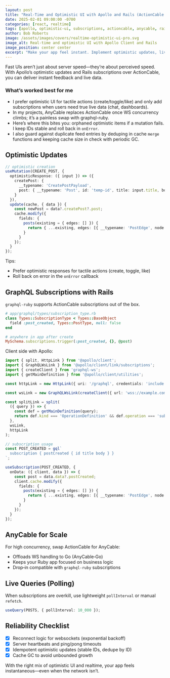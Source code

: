 ```yaml
---
layout: post
title: "Real‑Time and Optimistic UI with Apollo and Rails (ActionCable & Subscriptions)"
date: 2025-02-01 09:00:00 -0700
categories: [react, realtime]
tags: [apollo, optimistic-ui, subscriptions, actioncable, anycable, rails]
author: Bob Roberts
image: /assets/images/covers/realtime-optimistic-ui-pro.svg
image_alt: Real-time and optimistic UI with Apollo Client and Rails
image_position: center center
excerpt: "Make your app feel instant. Implement optimistic updates, live queries, and GraphQL subscriptions with Apollo Client and Rails (ActionCable or AnyCable)."
---
```




Fast UIs aren’t just about server speed—they’re about perceived speed. With Apollo’s optimistic updates and Rails subscriptions over ActionCable, you can deliver instant feedback and live data.

### What’s worked best for me

- I prefer optimistic UI for tactile actions (create/toggle/like) and only add subscriptions when users need true live data (chat, dashboards).
- In my projects, AnyCable replaces ActionCable once WS concurrency climbs; it’s a painless swap with graphql-ruby.
- Here’s where this bites you: orphaned optimistic items if a mutation fails. I keep IDs stable and roll back in `onError`.
- I also guard against duplicate feed entries by deduping in cache `merge` functions and keeping cache size in check with periodic GC.

## Optimistic Updates

```ts
// optimistic creation
useMutation(CREATE_POST, {
  optimisticResponse: ({ input }) => ({
    createPost: {
      __typename: 'CreatePostPayload',
      post: { __typename: 'Post', id: 'temp-id', title: input.title, body: input.body }
    }
  }),
  update(cache, { data }) {
    const newPost = data?.createPost?.post;
    cache.modify({
      fields: {
        posts(existing = { edges: [] }) {
          return { ...existing, edges: [{ __typename: 'PostEdge', node: newPost }, ...existing.edges] };
        }
      }
    });
  }
});
```

Tips:

- Prefer optimistic responses for tactile actions (create, toggle, like)
- Roll back on error in the `onError` callback

## GraphQL Subscriptions with Rails

`graphql-ruby` supports ActionCable subscriptions out of the box.

```ruby
# app/graphql/types/subscription_type.rb
class Types::SubscriptionType < Types::BaseObject
  field :post_created, Types::PostType, null: false
end
```

```ruby
# anywhere in app after create
MySchema.subscriptions.trigger(:post_created, {}, @post)
```

Client side with Apollo:

```ts
import { split, HttpLink } from '@apollo/client';
import { GraphQLWsLink } from '@apollo/client/link/subscriptions';
import { createClient } from 'graphql-ws';
import { getMainDefinition } from '@apollo/client/utilities';

const httpLink = new HttpLink({ uri: '/graphql', credentials: 'include' });

const wsLink = new GraphQLWsLink(createClient({ url: 'wss://example.com/cable' }));

const splitLink = split(
  ({ query }) => {
    const def = getMainDefinition(query);
    return def.kind === 'OperationDefinition' && def.operation === 'subscription';
  },
  wsLink,
  httpLink
);
```

```ts
// subscription usage
const POST_CREATED = gql`
  subscription { postCreated { id title body } }
`;

useSubscription(POST_CREATED, {
  onData: ({ client, data }) => {
    const post = data.data?.postCreated;
    client.cache.modify({
      fields: {
        posts(existing = { edges: [] }) {
          return { ...existing, edges: [{ __typename: 'PostEdge', node: post }, ...existing.edges] };
        }
      }
    });
  }
});
```

## AnyCable for Scale

For high concurrency, swap ActionCable for AnyCable:

- Offloads WS handling to Go (AnyCable‑Go)
- Keeps your Ruby app focused on business logic
- Drop‑in compatible with `graphql-ruby` subscriptions

## Live Queries (Polling)

When subscriptions are overkill, use lightweight `pollInterval` or manual `refetch`.

```ts
useQuery(POSTS, { pollInterval: 10_000 });
```

## Reliability Checklist

- [x] Reconnect logic for websockets (exponential backoff)
- [x] Server heartbeats and ping/pong timeouts
- [x] Idempotent optimistic updates (stable IDs, dedupe by ID)
- [x] Cache GC to avoid unbounded growth

With the right mix of optimistic UI and realtime, your app feels instantaneous—even when the network isn’t.
